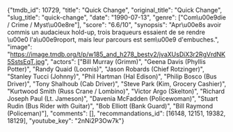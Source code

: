 {"tmdb_id": 10729, "title": "Quick Change", "original_title": "Quick Change", "slug_title": "quick-change", "date": "1990-07-13", "genre": ["Com\u00e9die / Crime / Myst\u00e8re"], "score": "6.6/10", "synopsis": "Apr\u00e8s avoir commis un audacieux hold-up, trois braqueurs essaient de se rendre \u00e0 l'a\u00e9roport, mais leur parcours est sem\u00e9 d'embuches.", "image": "https://image.tmdb.org/t/p/w185_and_h278_bestv2/jvaXUsDiX3r2RgVrdNK5SstsEqT.jpg", "actors": ["Bill Murray (Grimm)", "Geena Davis (Phyllis Potter)", "Randy Quaid (Loomis)", "Jason Robards (Chief Rotzinger)", "Stanley Tucci (Johnny)", "Phil Hartman (Hal Edison)", "Philip Bosco (Bus Driver)", "Tony Shalhoub (Cab Driver)", "Steve Park (Kim, Grocery Cashier)", "Kurtwood Smith (Russ Crane / Lombino)", "Victor Argo (Skelton)", "Richard Joseph Paul (Lt. Jameson)", "Davenia McFadden (Policewoman)", "Stuart Rudin (Bus Rider with Guitar)", "Bob Elliott (Bank Guard)", "Bill Raymond (Policeman)"], "comments": [], "recommandations_id": [16148, 12151, 19382, 18129], "youtube_key": "2nNi2P3Ow7k"}